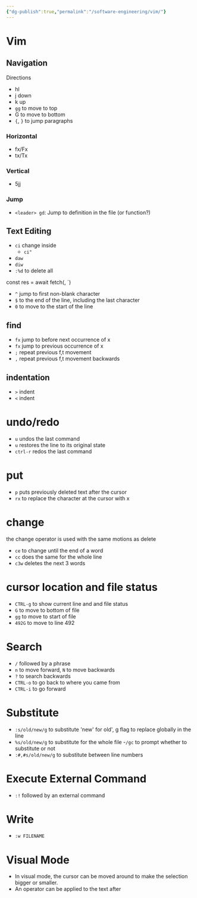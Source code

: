 ```yaml
---
{"dg-publish":true,"permalink":"/software-engineering/vim/"}
---
```


# Vim 
## Navigation
Directions
- hl
- j down
- k up
- `gg` to move to top
- G to move to bottom
- `{`, `}` to jump paragraphs

### Horizontal
- fx/Fx
- tx/Tx

### Vertical
- 5jj

### Jump
- `<leader> gd`: Jump to definition in the file (or function?)


## Text Editing
- `ci` change inside
	- `ci"` 
- `daw`
- `diw`
-  `:%d` to delete all

const res = await fetch(, `)
- `^` jump to first non-blank character
- `$` to the end of the line, including the last character
- `0` to move to the start of the line

## find
- `fx` jump to before next occurrence of x
- `fx` jump to previous occurrence of x
- `;` repeat previous f,t movement
- `,` repeat previous f,t movement backwards

## indentation
- `>` indent 
- `<` indent 
# undo/redo
- `u` undos the last command
- `u` restores the line to its original state
- `ctrl-r` redos the last command

# put
- `p` puts previously deleted text after the cursor
- `rx` to replace the character at the cursor with x

# change 
the change operator is used with the same motions as delete
- `ce` to change until the end of a word
- `cc` does the same for the whole line
- `c3w` deletes the next 3 words

# cursor location and file status
- `CTRL-g` to show current line and and file status
- `G` to move to bottom of file
- `gg` to move to start of file
- `492G` to move to line 492

# Search
- `/` followed by a phrase 
- `n` to move forward, `N` to move backwards
- `?` to search backwards
- `CTRL-o` to go back to where you came from
- `CTRL-i` to go forward

# Substitute
- `:s/old/new/g` to substitute 'new' for old', g flag to replace globally in the line
- `%s/old/new/g` to substitute for the whole file
	-`/gc` to prompt whether to substitute or not
- `:#,#s/old/new/g` to substitute between line numbers

# Execute External Command
- `:!` followed by an external command

# Write
- `:w FILENAME`

# Visual Mode
- In visual mode, the cursor can be moved around to make the selection bigger or smaller.
- An operator can be applied to the text after

